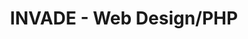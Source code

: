 ---
title: INVADE - Web Design/PHP 
description: Creating the website using an already used php file that was used to create the original page, in which I had to use to create the website.
bodyText: <strong>Problem</strong><br>Creating a website with a contact page could be a pain, as spam mails can fill the inbox daily. In implementing reCaptcha, it could mitigate the amount of spambots and mails.<br><br><strong>The Process</strong><br>Custom-made and coded contact page coding with PHP, and being able to translate to English and Japanese back-and-forth (PHP).
img: INVADE.png
alt: home-page
url: https://www.invade.co.jp
---